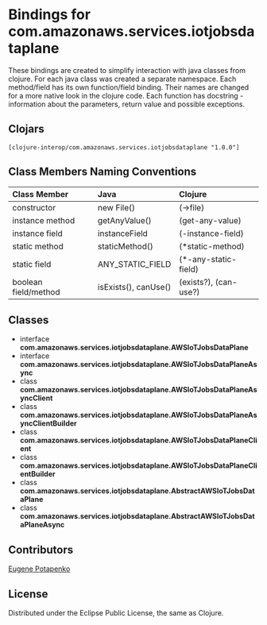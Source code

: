 # Bindings for com.amazonaws.services.iotjobsdataplane

These bindings are created to simplify interaction with java classes from clojure.
For each java class was created a separate namespace.
Each method/field has its own function/field binding.
Their names are changed for a more native look in the clojure code. Each function has docstring - information about the parameters, return value and possible exceptions.

## Clojars

```
[clojure-interop/com.amazonaws.services.iotjobsdataplane "1.0.0"]
```

## Class Members Naming Conventions

| Class Member | Java | Clojure |
|:--|:--|:--|
| constructor | new File() | (->file) |
| instance method | getAnyValue() | (get-any-value) |
| instance field | instanceField | (-instance-field) |
| static method | staticMethod() | (*static-method) |
| static field | ANY_STATIC_FIELD | (*-any-static-field) |
| boolean field/method | isExists(), canUse() | (exists?), (can-use?) |

## Classes

- interface **com.amazonaws.services.iotjobsdataplane.AWSIoTJobsDataPlane**
- interface **com.amazonaws.services.iotjobsdataplane.AWSIoTJobsDataPlaneAsync**
- class **com.amazonaws.services.iotjobsdataplane.AWSIoTJobsDataPlaneAsyncClient**
- class **com.amazonaws.services.iotjobsdataplane.AWSIoTJobsDataPlaneAsyncClientBuilder**
- class **com.amazonaws.services.iotjobsdataplane.AWSIoTJobsDataPlaneClient**
- class **com.amazonaws.services.iotjobsdataplane.AWSIoTJobsDataPlaneClientBuilder**
- class **com.amazonaws.services.iotjobsdataplane.AbstractAWSIoTJobsDataPlane**
- class **com.amazonaws.services.iotjobsdataplane.AbstractAWSIoTJobsDataPlaneAsync**

## Contributors

[Eugene Potapenko](https://github.com/potapenko/)

## License

Distributed under the Eclipse Public License, the same as Clojure.
